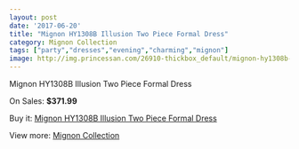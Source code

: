 ```yaml
---
layout: post
date: '2017-06-20'
title: "Mignon HY1308B Illusion Two Piece Formal Dress"
category: Mignon Collection
tags: ["party","dresses","evening","charming","mignon"]
image: http://img.princessan.com/26910-thickbox_default/mignon-hy1308b-illusion-two-piece-formal-dress.jpg
---
```

Mignon HY1308B Illusion Two Piece Formal Dress

On Sales: **$371.99**
<a href="https://www.princessan.com/en/12321-mignon-hy1308b-illusion-two-piece-formal-dress.html"><amp-img layout="responsive" width="600" height="600" src="//img.princessan.com/26910-thickbox_default/mignon-hy1308b-illusion-two-piece-formal-dress.jpg" alt="Mignon HY1308B Illusion Two Piece Formal Dress 0" /></a>
<a href="https://www.princessan.com/en/12321-mignon-hy1308b-illusion-two-piece-formal-dress.html"><amp-img layout="responsive" width="600" height="600" src="//img.princessan.com/26911-thickbox_default/mignon-hy1308b-illusion-two-piece-formal-dress.jpg" alt="Mignon HY1308B Illusion Two Piece Formal Dress 1" /></a>

Buy it: [Mignon HY1308B Illusion Two Piece Formal Dress](https://www.princessan.com/en/12321-mignon-hy1308b-illusion-two-piece-formal-dress.html "Mignon HY1308B Illusion Two Piece Formal Dress")

View more: [Mignon Collection](https://www.princessan.com/en/88- "Mignon Collection")